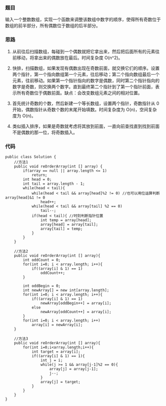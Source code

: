 ### 题目
输入一个整数数组，实现一个函数来调整该数组中数字的顺序，使得所有奇数位于数组的前半部分，所有偶数位于数组的后半部分。

### 思路
1. 从前往后扫描数组，每碰到一个偶数就把它拿出来，然后把后面所有的元素往前移动，将拿出来的偶数放在最后。时间复杂度 O(n^2)。

2. 快排，扫描数组，如果发现有偶数出现在奇数前面，就交换它们的顺序。设置两个指针，第一个指向数组第一个元素，往后移动；第二个指向数组最后一个元素，往前移动。如果第一个指针指向的数字是偶数，同时第二个指针指向的数字是奇数，则交换两个数字。直到最终第二个指针到了第一个指针前面，表示所有奇数位于偶数前面。缺点：会改变数组元素之间的相对位置。

3. 首先统计奇数的个数，然后新建一个等长数组，设置两个指针，奇数指针从 0 开始，偶数指针从奇数个数的末尾开始填数。时间复杂度为 O(n)，空间复杂度为 O(n)。

4. 类似插入排序，如果是奇数就考虑将其放到前面，一直向前查找直到找到前面不是偶数的那一位，将奇数插入。

### 代码
```
public class Solution {
    //方法1
	public void reOrderArray(int [] array) {
        if(array == null || array.length <= 1)
			return;
		int head = 0;
		int tail = array.length - 1;
		while(head < tail){
			while(head < tail && array[head]%2 != 0) //也可以用位运算判断 array[head]&1 != 0
				head++;
			while(head < tail && array[tail] %2 == 0)
				tail--;
			if(head < tail){ //时刻判断指针位置
				int temp = array[head];
				array[head] = array[tail];
				array[tail] = temp;
			}
		}
    }
	
	//方法2
	public void reOrderArray(int [] array){
		int oddCount = 0;
		for(int i=0; i < array.length; i++){
			if((array[i] & 1) == 1)
				oddCount++;
		}
		
		int oddBegin = 0;
		int newArray[] = new int[array.length];
		for(int i=0; i < array.length; i++){
			if((array[i] & 1) == 1)
				newArray[oddBegin++] = array[i];
			else
				newArray[oddCount++] = array[i];
		}
		for(int i=0; i < array.length; i++)
			array[i] = newArray[i];
	}
	
	//方法3
	public void reOrderArray(int [] array){
		for(int i=0;i<array.length;i++){
			int target = array[i];
			if((array[i] & 1) == 1){
				int j = i;
				while(j >= 1 && array[j-1]%2 == 0){
					array[j] = array[j-1];
					j--;
				}
				array[j] = target;
			}
		}
	}
}
```
